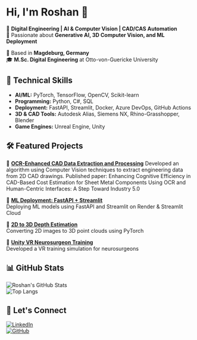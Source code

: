 # Hi, I'm Roshan 👋  
🚀 **Digital Engineering | AI & Computer Vision | CAD/CAS Automation**  
🎯 Passionate about **Generative AI, 3D Computer Vision, and ML Deployment**  

📍 Based in **Magdeburg, Germany**  
🎓 **M.Sc. Digital Engineering** at Otto-von-Guericke University  

## 🔧 **Technical Skills**
- **AI/ML:** PyTorch, TensorFlow, OpenCV, Scikit-learn  
- **Programming:** Python, C#, SQL  
- **Deployment:** FastAPI, Streamlit, Docker, Azure DevOps, GitHub Actions  
- **3D & CAD Tools:** Autodesk Alias, Siemens NX, Rhino-Grasshopper, Blender  
- **Game Engines:** Unreal Engine, Unity  

## 🛠 **Featured Projects**
📌 **[OCR-Enhanced CAD Data Extraction and Processing](https://github.com/Roshan-RB/ATA-David)** 
Developed an algorithm using Computer Vision techniques to extract engineering data from 2D CAD drawings. Published paper: Enhancing Cognitive Efficiency in CAD-Based Cost Estimation for Sheet Metal Components Using OCR and Human-Centric Interfaces: A Step Toward Industry 5.0

📌 **[ML Deployment: FastAPI + Streamlit](https://github.com/Roshan-RB/decision_tree_project)**  
Deploying ML models using FastAPI and Streamlit on Render & Streamlit Cloud  

📌 **[2D to 3D Depth Estimation](https://github.com/Roshan-RB/Generate-3D-Mesh-from-2D-Image-using-Depth_Estimation)**  
Converting 2D images to 3D point clouds using PyTorch  

📌 **[Unity VR Neurosurgeon Training](https://github.com/Roshan-RB/Unity_Game)**  
Developed a VR training simulation for neurosurgeons  

## 📊 **GitHub Stats**
![Roshan's GitHub Stats](https://github-readme-stats.vercel.app/api?username=Roshan-RB&show_icons=true&theme=radical)  
![Top Langs](https://github-readme-stats.vercel.app/api/top-langs/?username=Roshan-RB&layout=compact&theme=radical)  

## 🔗 **Let's Connect**
[![LinkedIn](https://img.shields.io/badge/LinkedIn-Connect-blue?style=flat&logo=linkedin)](https://linkedin.com/in/roshanbhaskar)  
[![GitHub](https://img.shields.io/badge/GitHub-Profile-lightgrey?style=flat&logo=github)](https://github.com/Roshan-RB)  


